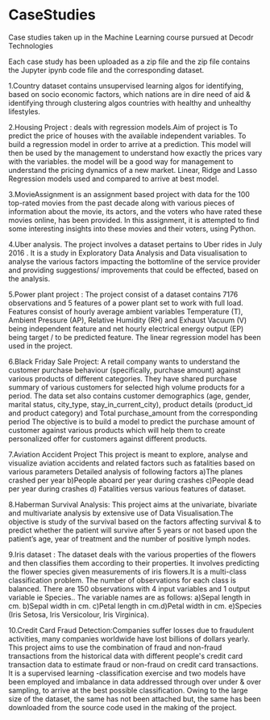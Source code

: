 # CaseStudies
Case studies taken up in the Machine Learning course pursued at  Decodr Technologies 

Each case study has been uploaded as a zip file and the zip file contains the Jupyter ipynb code file and the corresponding dataset.

1.Country dataset contains unsupervised learning algos for identifying, based on socio economic factors, which nations are in dire need of aid & identifying through clustering algos countries with healthy and unhealthy lifestyles.

2.Housing Project : deals with regression models.Aim of project is To predict the price of houses with the available independent variables. 
To build a regression model  in order to arrive at a prediction. This model will then be used by the management to understand how exactly the prices vary with the variables. 
the model will be a good way for management to understand the pricing dynamics of a new market. Linear, Ridge and Lasso Regression models used and compared to arrive at best model.

3.MovieAssignment is an assignment based project with data for the 100 top-rated movies from the past decade along with various pieces of information about the movie, its actors, and the voters who have rated these movies online, has been provided. In this assignment, it is attempted  to find some interesting insights into these movies and their voters, using Python.

4.Uber analysis. The project involves a dataset pertains to Uber rides in July 2016 . It is a study in Exploratory Data Analysis and Data visualisation to analyse the various factors impacting the bottomline of the service provider and providing suggestions/ improvements that could be effected, based on the analysis.

5.Power plant project : The project consist of a dataset contains 7176 observations and 5 features of a power plant set to work with full load. Features consist of hourly average ambient variables Temperature (T), Ambient Pressure (AP), Relative Humidity (RH) and Exhaust Vacuum (V) being independent feature and net hourly electrical energy output (EP) being target / to be predicted feature. The linear regression model has been used in the project.

6.Black Friday Sale Project:  A retail company wants to understand the customer purchase behaviour (specifically, purchase amount) against various products of different categories. They have shared purchase summary of various customers for selected high volume products for a period. The data set also contains customer demographics (age, gender, marital status, city_type, stay_in_current_city), product details (product_id and product category) and Total purchase_amount from the corresponding period
The objective is to build a model to predict the purchase amount of customer against various products which will help them to create personalized offer for customers against different products.

7.Aviation Accident Project  This project is meant to explore, analyse and visualize aviation accidents and related factors
such as fatalities based on various parameters Detailed analysis of following factors a)The planes crashed per year b)People aboard per year during crashes c)People dead per year during crashes d) Fatalities versus various features of dataset.

8.Haberman Survival Analysis: This project aims at the univariate, bivariate and multivariate analysis by extensive use of Data Visualisation.The objective is  study of the survival based on the factors affecting survival & to predict whether the patient will survive after 5 years or not based upon the patient’s age, year of treatment and the number of positive lymph nodes.

9.Iris dataset : The dataset deals with the various properties of the flowers and then classifies them according to their properties.
It involves predicting the flower species given measurements of iris flowers.It is a multi-class classification problem. 
The number of observations for each class is balanced. There are 150 observations with 4 input variables and 1 output variable ie Species.. The variable names are as follows:
a)Sepal length in cm. b)Sepal width in cm. c)Petal length in cm.d)Petal width in cm. e)Species (Iris Setosa, Iris Versicolour, Iris Virginica).

10.Credit Card Fraud Detection:Companies suffer losses due to fraudulent activities, many companies worldwide have lost billions of dollars yearly. This project aims to use the combination of fraud and non-fraud transactions from the historical data with different people's credit card transaction data to estimate fraud or non-fraud on credit card transactions. It is a  supervised learning -classification exercise and two models have been employed and imbalance in data addressed through over under & over sampling, to arrive at the best possible classification. Owing to the large size of the dataset, the same has not been attached but, the same has been downloaded from the source code used in the making of the project.
 
